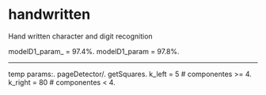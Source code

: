 # handwritten
Hand written character and digit recognition

modelD1_param_ = 97.4%.
modelD1_param = 97.8%.

---
temp params:.
pageDetector/.
	getSquares.
	k_left = 5 # componentes >= 4.
	k_right = 80 # componentes < 4.

